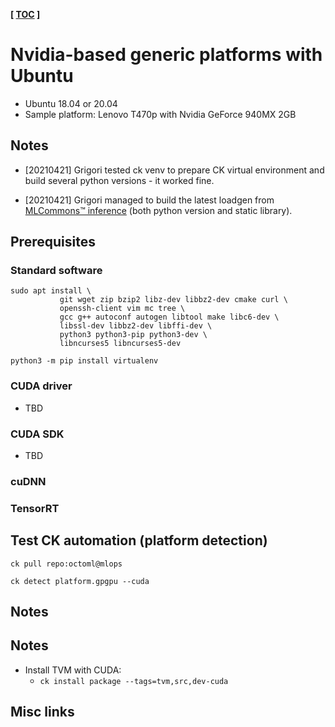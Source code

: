 **[ [TOC](../README.md) ]**

# Nvidia-based generic platforms with Ubuntu

* Ubuntu 18.04 or 20.04
* Sample platform: Lenovo T470p with Nvidia GeForce 940MX 2GB


## Notes

* [20210421] Grigori tested ck venv to prepare CK virtual environment 
  and build several python versions - it worked fine.

* [20210421] Grigori managed to build the latest loadgen 
  from [MLCommons&trade; inference](https://github.com/mlcommons/inference/tree/master/loadgen)
  (both python version and static library).


## Prerequisites

### Standard software
```
sudo apt install \
           git wget zip bzip2 libz-dev libbz2-dev cmake curl \
           openssh-client vim mc tree \
           gcc g++ autoconf autogen libtool make libc6-dev \
           libssl-dev libbz2-dev libffi-dev \
           python3 python3-pip python3-dev \
           libncurses5 libncurses5-dev

python3 -m pip install virtualenv

```

### CUDA driver

* TBD

### CUDA SDK

* TBD

### cuDNN


### TensorRT


## Test CK automation (platform detection)

```
ck pull repo:octoml@mlops

ck detect platform.gpgpu --cuda
```


## Notes
## Notes
* Install TVM with CUDA:
  * ```ck install package --tags=tvm,src,dev-cuda```



## Misc links
